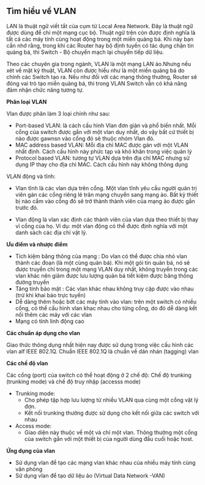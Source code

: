 ## Tìm hiểu về VLAN

 LAN là thuật ngữ viết tắt của cụm từ Local Area Network. Đây là thuật ngữ được dùng để chỉ một mạng cục bộ. Thuật ngữ trên còn được định nghĩa là tất cả các máy tính cùng hoạt động trong một miền quảng bá. Khi này bạn cần nhớ rằng, trong khi các Router hay bộ định tuyến có tác dụng chặn tin quảng bá, thì Switch - Bộ chuyển mạch lại chuyển tiếp dữ liệu.
 
 Theo các chuyên gia trong ngành, VLAN là một mạng LAN ảo.Nhưng nếu xét về mặt kỹ thuật, VLAN còn được hiểu như là một miền quảng bá do chính các Switch tạo ra. Nếu như đối với các mạng thông thường, Router sẽ đóng vai trò tạo miền quảng bá, thì trong VLAN Switch vẫn có khả năng đảm nhận chức năng tương tự.
 
 **Phân loại VLAN**
 
 Vlan được phân làm 3 loại chính như sau:
 - Port-based VLAN: là cách cấu hình Vlan đơn giản và phổ biến nhất. Mỗi cổng của switch được gắn với một vlan duy nhất, do vậy bất cứ thiết bị nào được gawnsn vào cổng đó sẽ thuộc nhóm Vlan đó.
 - MAC address based VLAN: Mỗi địa chỉ MAC được gán với một VLAN nhất định. Cách cấu hình này phức tạp và khó khăn trong việc quản lý
 - Protocol based VLAN: tương tự VLAN dựa trên địa chỉ MAC nhưng sử dụng IP thay cho địa chỉ MAC. Cách cấu hình này không thông dụng
 
 VLAN động và tĩnh:

- Vlan tĩnh là các vlan dựa trên cổng. Một vlan tĩnh yêu cầu người quản trị viên gán các cổng riêng lẻ trân mạng chuyển sang mạng ảo. Bất kỳ thiết bị nào cắm vào cổng đó sẽ trở thành thành viên của mạng ảo được gắn trước đó.

- Vlan động là vlan xác định các thành viên của vlan dựa theo thiết bị thay vì cổng của họ. Ví dụ: một vlan động có thể được định nghĩa với một danh sách các địa chỉ vật lý.
 
**Ưu điểm và nhược điểm**

- Tích kiệm băng thông của mạng : Do vlan có thể được chia nhỏ vlan thành các đoạn (là một cùng quản bá). Khi một gói tin quản bá, nó sẽ được truyền chỉ trong một mạng VLAN duy nhất, không truyền trong các vlan khác nên giảm được lưu lượng quản bá tiết kiệm được băng thông đường truyền
- Tăng tính bảo mật : Các vlan khác nhau không truy cập được vào nhau (trừ khi khai báo trực tuyến)
- Dễ dàng thêm hoặc bớt các máy tính vào vlan: trên một switch có nhiều cổng, có thể cấu hình vlan khac nhau cho từng cổng, do đó dễ dàng kết nối thêm các máy với các vlan
- Mạng có tính linh động cao

**Các chuẩn áp dụng cho vlan**

Giao thức thông dụng nhất hiện nay được sử dụng trong việc cấu hình các vlan alf IEEE 802.1Q. Chuẩn IEEE 802.1Q là chuẩn về dán nhán (tagging) vlan

**Các chế độ vlan**

Các cổng (port) của switch có thể hoạt động ở 2 chế độ: Chế độ trunking (trunking mode) và chế độ truy nhập (accesss mode)
- Trunking mode:
   - Cho phép tập hợp lưu lượng từ nhiều VLAN qua cùng một cổng vật lý đơn.
   - Kết nối trunking thường được sử dụng cho kết nối giữa các switch với nhau
- Access mode:
   - Giao diện này thuộc về một và chỉ một vlan. Thông thường một cổng của switch gắn với một thiết bị của người dùng đầu cuối hoặc host.



**Ứng dụng của vlan**
- Sử dụng vlan để tạo các mạng vlan khác nhau của nhiều máy tính cùng văn phòng
- Sử dụng vlan để tạo dữ liệu ảo (Virtual Data Network -VAN)











